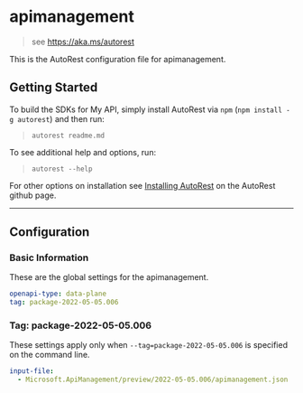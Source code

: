 # apimanagement

> see https://aka.ms/autorest

This is the AutoRest configuration file for apimanagement.

## Getting Started

To build the SDKs for My API, simply install AutoRest via `npm` (`npm install -g autorest`) and then run:

> `autorest readme.md`

To see additional help and options, run:

> `autorest --help`

For other options on installation see [Installing AutoRest](https://aka.ms/autorest/install) on the AutoRest github page.

---

## Configuration

### Basic Information

These are the global settings for the apimanagement.

```yaml
openapi-type: data-plane
tag: package-2022-05-05.006
```

### Tag: package-2022-05-05.006

These settings apply only when `--tag=package-2022-05-05.006` is specified on the command line.

```yaml $(tag) == 'package-2022-05-05.006'
input-file:
  - Microsoft.ApiManagement/preview/2022-05-05.006/apimanagement.json
```
